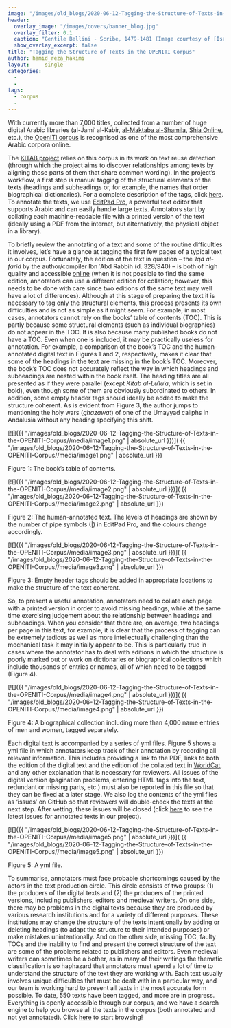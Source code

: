 ```yaml
---
image: "/images/old_blogs/2020-06-12-Tagging-the-Structure-of-Texts-in-the-OPENITI-Corpus//media/image1.png"
header:
  overlay_image: "/images/covers/banner_blog.jpg"
  overlay_filter: 0.1
  caption: "Gentile Bellini - Scribe, 1479-1481 (Image courtesy of [Isabella Stewart Gardner Museum](https://www.gardnermuseum.org/experience/collection/10755), Boston)" 
  show_overlay_excerpt: false 
title: "Tagging the Structure of Texts in the OPENITI Corpus"			
author: hamid_reza_hakimi		
layout:		single
categories:
  - 
  - 
tags:
  - corpus
  - 
---
```

With currently more than 7,000 titles, collected from a number of huge digital Arabic libraries (al-Jamiʿ al-Kabir, [al-Maktaba al-Shamila](http://www.shamela.ws/), [Shia Online](http://shiaonlinelibrary.com/), etc.), the [OpenITI corpus](https://github.com/OpenITI) is recognised as one of the most comprehensive Arabic corpora online.

The [KITAB project](http://kitab-project.org/about/) relies on this corpus in its work on text reuse detection (through which the project aims to discover relationships among texts by aligning those parts of them that share common wording). In the project’s workflow, a first step is manual tagging of the structural elements of the texts (headings and subheadings or, for example, the names that order biographical dictionaries). For a complete description of the tags, click [here](https://alraqmiyyat.github.io/mARkdown/). To annotate the texts, we use [EditPad Pro](https://www.editpadpro.com/), a powerful text editor that supports Arabic and can easily handle large texts. Annotators start by collating each machine-readable file with a printed version of the text (ideally using a PDF from the internet, but alternatively, the physical object in a library).

To briefly review the annotating of a text and some of the routine difficulties it involves, let’s have a glance at tagging the first few pages of a typical text in our corpus. Fortunately, the edition of the text in question – the *ʿIqd al-farid* by the author/compiler Ibn ʿAbd Rabbih (d. 328/940) – is both of high quality and accessible [online](https://archive.org/details/WAQ82391) (when it is not possible to find the same edition, annotators can use a different edition for collation; however, this needs to be done with care since two editions of the same text may well have a lot of differences). Although at this stage of preparing the text it is necessary to tag only the structural elements, this process presents its own difficulties and is not as simple as it might seem. For example, in most cases, annotators cannot rely on the books’ table of contents (TOC). This is partly because some structural elements (such as individual biographies) do not appear in the TOC. It is also because many published books do not have a TOC. Even when one is included, it may be practically useless for annotation. For example, a comparison of the book’s TOC and the human-annotated digital text in Figures 1 and 2, respectively, makes it clear that some of the headings in the text are missing in the book’s TOC. Moreover, the book’s TOC does not accurately reflect the way in which headings and subheadings are nested within the book itself. The heading titles are all presented as if they were parallel (except *Kitab al-Luʾluʾa*, which is set in bold), even though some of them are obviously subordinated to others. In addition, some empty header tags should ideally be added to make the structure coherent. As is evident from Figure 3, the author jumps to mentioning the holy wars (*ghazawat*) of one of the Umayyad caliphs in Andalusia without any heading specifying this shift.

[![]({{ "/images/old_blogs/2020-06-12-Tagging-the-Structure-of-Texts-in-the-OPENITI-Corpus//media/image1.png" | absolute_url }})]( {{ "/images/old_blogs/2020-06-12-Tagging-the-Structure-of-Texts-in-the-OPENITI-Corpus//media/image1.png" | absolute_url }})

Figure 1: The book’s table of contents.

[![]({{ "/images/old_blogs/2020-06-12-Tagging-the-Structure-of-Texts-in-the-OPENITI-Corpus//media/image2.png" | absolute_url }})]( {{ "/images/old_blogs/2020-06-12-Tagging-the-Structure-of-Texts-in-the-OPENITI-Corpus//media/image2.png" | absolute_url }})

Figure 2: The human-annotated text. The levels of headings are shown by the number of pipe symbols (\|) in EditPad Pro, and the colours change accordingly.

[![]({{ "/images/old_blogs/2020-06-12-Tagging-the-Structure-of-Texts-in-the-OPENITI-Corpus//media/image3.png" | absolute_url }})]( {{ "/images/old_blogs/2020-06-12-Tagging-the-Structure-of-Texts-in-the-OPENITI-Corpus//media/image3.png" | absolute_url }})

Figure 3: Empty header tags should be added in appropriate locations to make the structure of the text coherent.

So, to present a useful annotation, annotators need to collate each page with a printed version in order to avoid missing headings, while at the same time exercising judgement about the relationship between headings and subheadings. When you consider that there are, on average, two headings per page in this text, for example, it is clear that the process of tagging can be extremely tedious as well as more intellectually challenging than the mechanical task it may initially appear to be. This is particularly true in cases where the annotator has to deal with editions in which the structure is poorly marked out or work on dictionaries or biographical collections which include thousands of entries or names, all of which need to be tagged (Figure 4).

[![]({{ "/images/old_blogs/2020-06-12-Tagging-the-Structure-of-Texts-in-the-OPENITI-Corpus//media/image4.png" | absolute_url }})]( {{ "/images/old_blogs/2020-06-12-Tagging-the-Structure-of-Texts-in-the-OPENITI-Corpus//media/image4.png" | absolute_url }})

Figure 4: A biographical collection including more than 4,000 name entries of men and women, tagged separately.

Each digital text is accompanied by a series of yml files. Figure 5 shows a yml file in which annotators keep track of their annotation by recording all relevant information. This includes providing a link to the PDF, links to both the edition of the digital text and the edition of the collated text in [WorldCat](https://www.worldcat.org/), and any other explanation that is necessary for reviewers. All issues of the digital version (pagination problems, entering HTML tags into the text, redundant or missing parts, etc.) must also be reported in this file so that they can be fixed at a later stage. We also log the contents of the yml files as ‘issues’ on GitHub so that reviewers will double-check the texts at the next step. After vetting, these issues will be closed (click [here](https://github.com/OpenITI/Annotation/issues) to see the latest issues for annotated texts in our project).

[![]({{ "/images/old_blogs/2020-06-12-Tagging-the-Structure-of-Texts-in-the-OPENITI-Corpus//media/image5.png" | absolute_url }})]( {{ "/images/old_blogs/2020-06-12-Tagging-the-Structure-of-Texts-in-the-OPENITI-Corpus//media/image5.png" | absolute_url }})

Figure 5: A yml file.

To summarise, annotators must face probable shortcomings caused by the actors in the text production circle. This circle consists of two groups: (1) the producers of the digital texts and (2) the producers of the printed versions, including publishers, editors and medieval writers. On one side, there may be problems in the digital texts because they are produced by various research institutions and for a variety of different purposes. These institutions may change the structure of the texts intentionally by adding or deleting headings (to adapt the structure to their intended purposes) or make mistakes unintentionally. And on the other side, missing TOC, faulty TOCs and the inability to find and present the correct structure of the text are some of the problems related to publishers and editors. Even medieval writers can sometimes be a bother, as in many of their writings the thematic classification is so haphazard that annotators must spend a lot of time to understand the structure of the text they are working with. Each text usually involves unique difficulties that must be dealt with in a particular way, and our team is working hard to present all texts in the most accurate form possible. To date, 550 texts have been tagged, and more are in progress. Everything is openly accessible through our corpus, and we have a search engine to help you browse all the texts in the corpus (both annotated and not yet annotated). Click [here](https://kitab-project.org/metadata) to start browsing!
